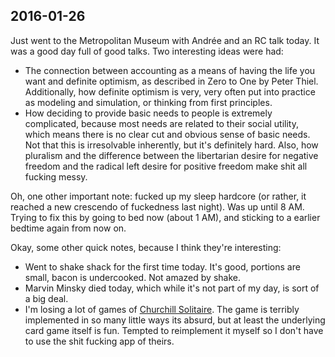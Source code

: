 ## 2016-01-26

Just went to the Metropolitan Museum with Andrée and an RC talk today. It was a good day full of good talks. Two interesting ideas were had:

- The connection between accounting as a means of having the life you want and definite optimism, as described in Zero to One by Peter Thiel. Additionally, how definite optimism is very, very often put into practice as modeling and simulation, or thinking from first principles.
- How deciding to provide basic needs to people is extremely complicated, because most needs are related to their social utility, which means there is no clear cut and obvious sense of basic needs. Not that this is irresolvable inherently, but it's definitely hard. Also, how pluralism and the difference between the libertarian desire for negative freedom and the radical left desire for positive freedom make shit all fucking messy.

Oh, one other important note: fucked up my sleep hardcore (or rather, it reached a new crescendo of fuckedness last night). Was up until 8 AM. Trying to fix this by going to bed now (about 1 AM), and sticking to a earlier bedtime again from now on.

Okay, some other quick notes, because I think they're interesting:

- Went to shake shack for the first time today. It's good, portions are small, bacon is undercooked. Not amazed by shake.
- Marvin Minsky died today, which while it's not part of my day, is sort of a big deal.
- I'm losing a lot of games of [Churchill Solitaire](https://medium.com/@DonRumsfeld/at-83-i-decided-to-develop-an-app-dadd4e53d342#.2e7a5vcae). The game is terribly implemented in so many little ways its absurd, but at least the underlying card game itself is fun. Tempted to reimplement it myself so I don't have to use the shit fucking app of theirs.
